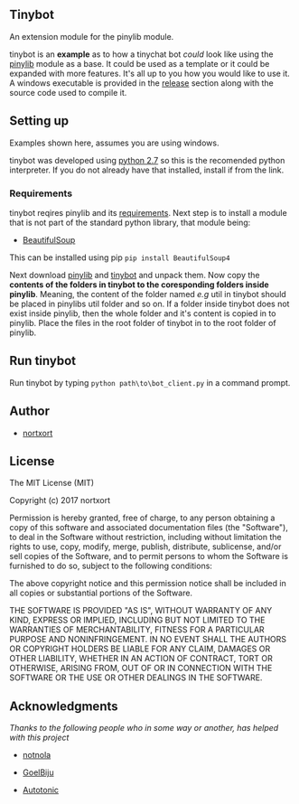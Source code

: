 ## Tinybot

An extension module for the pinylib module.

tinybot is an **example** as to how a tinychat bot *could* look like using the [pinylib](https://github.com/nortxort/pinylib) module as a base. It could be used as a template or it could be expanded with more features. It's all up to you how you would like to use it. A windows executable is provided in the [release](https://github.com/nortxort/tinybot/releases) section along with the source code used to compile it.

## Setting up

Examples shown here, assumes you are using windows.

tinybot was developed using [python 2.7](https://www.python.org/downloads/windows/ "python for windows") so this is the recomended python interpreter. If you do not already have that installed, install if from the link.

### Requirements
tinybot reqires pinylib and its [requirements](https://github.com/nortxort/pinylib/wiki/Requirements "pinylib requirements"). Next step is to install a module that is not part of the standard python library, that module being:

* [BeautifulSoup](https://www.crummy.com/software/BeautifulSoup/bs4/download/)

This can be installed using pip `pip install BeautifulSoup4`

Next download [pinylib](https://github.com/nortxort/pinylib/archive/master.zip "pinylib module") and [tinybot](https://github.com/nortxort/tinybot/archive/master.zip "pinylib extension module") and unpack them. Now copy the **contents of the folders in tinybot to the coresponding folders inside pinylib**. Meaning, the content of the folder named *e.g* util in tinybot should be placed in pinylibs util folder and so on. If a folder inside tinybot does not exist inside pinylib, then the whole folder and it's content is copied in to pinylib. Place the files in the root folder of tinybot in to the root folder of pinylib.

## Run tinybot

Run tinybot by typing `python path\to\bot_client.py` in a command prompt.


## Author

* [nortxort](https://github.com/nortxort)

## License

The MIT License (MIT)

Copyright (c) 2017 nortxort

Permission is hereby granted, free of charge, to any person obtaining a copy of this software
and associated documentation files (the "Software"), to deal in the Software without restriction,
including without limitation the rights to use, copy, modify, merge, publish, distribute,
sublicense, and/or sell copies of the Software, and to permit persons to whom the Software
is furnished to do so, subject to the following conditions:

The above copyright notice and this permission notice
shall be included in all copies or substantial portions of the Software.

THE SOFTWARE IS PROVIDED "AS IS", WITHOUT WARRANTY OF ANY KIND, 
EXPRESS OR IMPLIED, INCLUDING BUT NOT LIMITED TO THE WARRANTIES OF MERCHANTABILITY, 
FITNESS FOR A PARTICULAR PURPOSE AND NONINFRINGEMENT. 
IN NO EVENT SHALL THE AUTHORS OR COPYRIGHT HOLDERS BE LIABLE FOR ANY CLAIM, 
DAMAGES OR OTHER LIABILITY, WHETHER IN AN ACTION OF CONTRACT, TORT OR OTHERWISE, 
ARISING FROM, OUT OF OR IN CONNECTION WITH THE SOFTWARE OR THE USE OR OTHER DEALINGS IN THE SOFTWARE.

## Acknowledgments
*Thanks to the following people who in some way or another, has helped with this project*

* [notnola](https://github.com/notnola)

* [GoelBiju](https://github.com/GoelBiju)

* [Autotonic](https://github.com/Autotonic)
